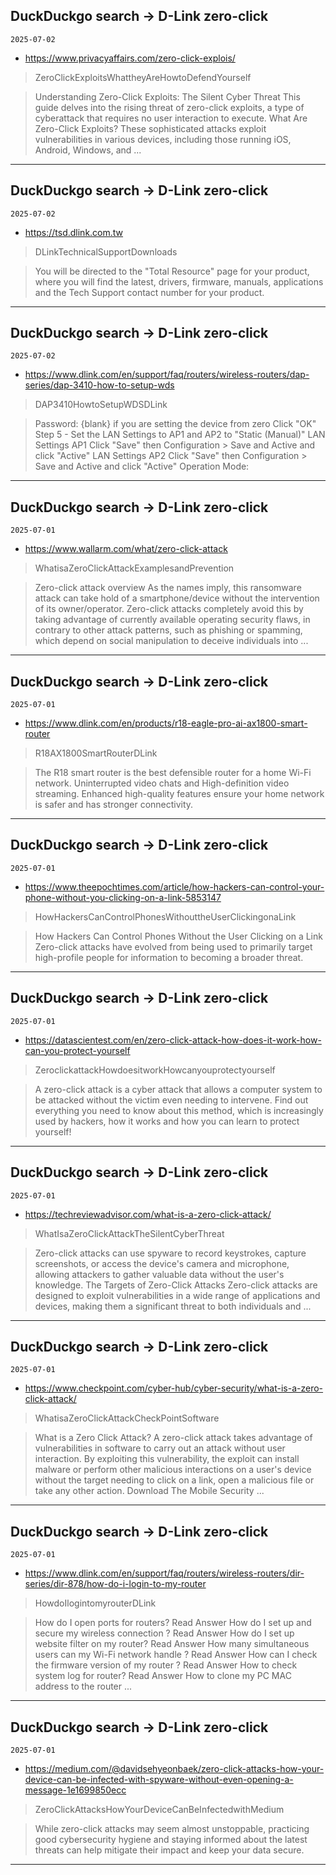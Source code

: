 ## DuckDuckgo search -> D-Link zero-click
`2025-07-02`

* https://www.privacyaffairs.com/zero-click-explois/

<blockquote>
 ZeroClickExploitsWhattheyAreHowtoDefendYourself
</blockquote>
<blockquote>
Understanding Zero-Click Exploits: The Silent Cyber Threat This guide delves into the rising threat of zero-click exploits, a type of cyberattack that requires no user interaction to execute. What Are Zero-Click Exploits? These sophisticated attacks exploit vulnerabilities in various devices, including those running iOS, Android, Windows, and ...
</blockquote>

---

## DuckDuckgo search -> D-Link zero-click
`2025-07-02`

* https://tsd.dlink.com.tw

<blockquote>
 DLinkTechnicalSupportDownloads
</blockquote>
<blockquote>
You will be directed to the &quot;Total Resource&quot; page for your product, where you will find the latest, drivers, firmware, manuals, applications and the Tech Support contact number for your product.
</blockquote>

---

## DuckDuckgo search -> D-Link zero-click
`2025-07-02`

* https://www.dlink.com/en/support/faq/routers/wireless-routers/dap-series/dap-3410-how-to-setup-wds

<blockquote>
 DAP3410HowtoSetupWDSDLink
</blockquote>
<blockquote>
Password: {blank} if you are setting the device from zero Click &quot;OK&quot; Step 5 - Set the LAN Settings to AP1 and AP2 to &quot;Static (Manual)&quot; LAN Settings AP1 Click &quot;Save&quot; then Configuration &gt; Save and Active and click &quot;Active&quot; LAN Settings AP2 Click &quot;Save&quot; then Configuration &gt; Save and Active and click &quot;Active&quot; Operation Mode:
</blockquote>

---

## DuckDuckgo search -> D-Link zero-click
`2025-07-01`

* https://www.wallarm.com/what/zero-click-attack

<blockquote>
 WhatisaZeroClickAttackExamplesandPrevention
</blockquote>
<blockquote>
Zero-click attack overview As the names imply, this ransomware attack can take hold of a smartphone/device without the intervention of its owner/operator. Zero-click attacks completely avoid this by taking advantage of currently available operating security flaws, in contrary to other attack patterns, such as phishing or spamming, which depend on social manipulation to deceive individuals into ...
</blockquote>

---

## DuckDuckgo search -> D-Link zero-click
`2025-07-01`

* https://www.dlink.com/en/products/r18-eagle-pro-ai-ax1800-smart-router

<blockquote>
 R18AX1800SmartRouterDLink
</blockquote>
<blockquote>
The R18 smart router is the best defensible router for a home Wi-Fi network. Uninterrupted video chats and High-definition video streaming. Enhanced high-quality features ensure your home network is safer and has stronger connectivity.
</blockquote>

---

## DuckDuckgo search -> D-Link zero-click
`2025-07-01`

* https://www.theepochtimes.com/article/how-hackers-can-control-your-phone-without-you-clicking-on-a-link-5853147

<blockquote>
 HowHackersCanControlPhonesWithouttheUserClickingonaLink
</blockquote>
<blockquote>
How Hackers Can Control Phones Without the User Clicking on a Link Zero-click attacks have evolved from being used to primarily target high-profile people for information to becoming a broader threat.
</blockquote>

---

## DuckDuckgo search -> D-Link zero-click
`2025-07-01`

* https://datascientest.com/en/zero-click-attack-how-does-it-work-how-can-you-protect-yourself

<blockquote>
 ZeroclickattackHowdoesitworkHowcanyouprotectyourself
</blockquote>
<blockquote>
A zero-click attack is a cyber attack that allows a computer system to be attacked without the victim even needing to intervene. Find out everything you need to know about this method, which is increasingly used by hackers, how it works and how you can learn to protect yourself!
</blockquote>

---

## DuckDuckgo search -> D-Link zero-click
`2025-07-01`

* https://techreviewadvisor.com/what-is-a-zero-click-attack/

<blockquote>
 WhatIsaZeroClickAttackTheSilentCyberThreat
</blockquote>
<blockquote>
Zero-click attacks can use spyware to record keystrokes, capture screenshots, or access the device's camera and microphone, allowing attackers to gather valuable data without the user's knowledge. The Targets of Zero-Click Attacks Zero-click attacks are designed to exploit vulnerabilities in a wide range of applications and devices, making them a significant threat to both individuals and ...
</blockquote>

---

## DuckDuckgo search -> D-Link zero-click
`2025-07-01`

* https://www.checkpoint.com/cyber-hub/cyber-security/what-is-a-zero-click-attack/

<blockquote>
 WhatisaZeroClickAttackCheckPointSoftware
</blockquote>
<blockquote>
What is a Zero Click Attack? A zero-click attack takes advantage of vulnerabilities in software to carry out an attack without user interaction. By exploiting this vulnerability, the exploit can install malware or perform other malicious interactions on a user's device without the target needing to click on a link, open a malicious file or take any other action. Download The Mobile Security ...
</blockquote>

---

## DuckDuckgo search -> D-Link zero-click
`2025-07-01`

* https://www.dlink.com/en/support/faq/routers/wireless-routers/dir-series/dir-878/how-do-i-login-to-my-router

<blockquote>
 HowdoIlogintomyrouterDLink
</blockquote>
<blockquote>
How do I open ports for routers? Read Answer How do I set up and secure my wireless connection ? Read Answer How do I set up website filter on my router? Read Answer How many simultaneous users can my Wi-Fi network handle ? Read Answer How can I check the firmware version of my router ? Read Answer How to check system log for router? Read Answer How to clone my PC MAC address to the router ...
</blockquote>

---

## DuckDuckgo search -> D-Link zero-click
`2025-07-01`

* https://medium.com/@davidsehyeonbaek/zero-click-attacks-how-your-device-can-be-infected-with-spyware-without-even-opening-a-message-1e1699850ecc

<blockquote>
 ZeroClickAttacksHowYourDeviceCanBeInfectedwithMedium
</blockquote>
<blockquote>
While zero-click attacks may seem almost unstoppable, practicing good cybersecurity hygiene and staying informed about the latest threats can help mitigate their impact and keep your data secure.
</blockquote>

---


